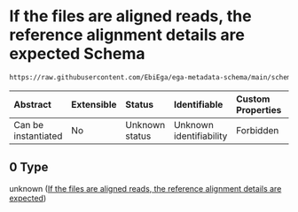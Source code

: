 # If the files are aligned reads, the reference alignment details are expected Schema

```txt
https://raw.githubusercontent.com/EbiEga/ega-metadata-schema/main/schemas/EGA.assay.json#/allOf/0
```



| Abstract            | Extensible | Status         | Identifiable            | Custom Properties | Additional Properties | Access Restrictions | Defined In                                                                 |
| :------------------ | :--------- | :------------- | :---------------------- | :---------------- | :-------------------- | :------------------ | :------------------------------------------------------------------------- |
| Can be instantiated | No         | Unknown status | Unknown identifiability | Forbidden         | Allowed               | none                | [EGA.assay.json\*](../../../schemas/EGA.assay.json "open original schema") |

## 0 Type

unknown ([If the files are aligned reads, the reference alignment details are expected](ega-3-allof-if-the-files-are-aligned-reads-the-reference-alignment-details-are-expected.md))
